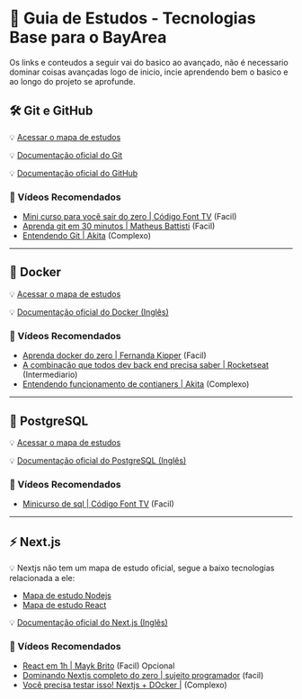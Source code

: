 # 📌 Guia de Estudos - Tecnologias Base para o BayArea  

Os links e conteudos a seguir vai do basico ao avançado, não é necessario dominar coisas avançadas logo de inicio, incie aprendendo bem o basico e ao longo do projeto se aprofunde.

## 🛠️ Git e GitHub  

:bulb: [Acessar o mapa de estudos](https://roadmap.sh/git-github) 

:bulb: [Documentação oficial do Git](https://git-scm.com/book/pt-br/v2/Come%c3%a7ando-O-B%c3%a1sico-do-Git)  

:bulb: [Documentação oficial do GitHub](https://docs.github.com/pt/get-started)  

### 🎥 Vídeos Recomendados 
- [Mini curso para você sair do zero | Código Font TV](https://youtu.be/ts-H3W1uLMM?si=bpsW9ht2O4w9MtOQ) (Facil)
- [Aprenda git em 30 minutos | Matheus Battisti](https://youtu.be/Zwv9qRyVeU4?si=RgJW7DVuI-K0RRU8) (Facil)
- [Entendendo Git | Akita](https://youtu.be/6Czd1Yetaac?si=BTGYvUP9tsGQFW7Q) (Complexo)

---

## 🐳 Docker  

:bulb: [Acessar o mapa de estudos](https://roadmap.sh/docker)  

:bulb: [Documentação oficial do Docker (Inglês)](https://docs.docker.com/get-started/docker-overview/)  

### 🎥 Vídeos Recomendados 
- [Aprenda docker do zero | Fernanda Kipper](https://youtu.be/DdoncfOdru8?si=EGf1Nci_-SqNoNiz) (Facil)
- [A combinação que todos dev back end precisa saber | Rocketseat](https://youtu.be/KlbL-8CEjN0?si=lZKGTuAfNVOcZl2k) (Intermediario)
- [Entendendo funcionamento de contianers | Akita](https://youtu.be/85k8se4Zo70?si=m8XXfRZUpZahIv6h) (Complexo)

---

## 🐘 PostgreSQL  

:bulb: [Acessar o mapa de estudos](https://roadmap.sh/postgresql-dba)  

:bulb: [Documentação oficial do PostgreSQL (Inglês)](https://neon.tech/postgresql/postgresql-getting-started/what-is-postgresql)  

### 🎥 Vídeos Recomendados  
- [Minicurso de sql | Código Font TV](https://youtu.be/dpanYy8IrcU?si=dpy8ZDIst-LWB8OR) (Facil)

---

## ⚡ Next.js  

:bulb: Nextjs não tem um mapa de estudo oficial, segue a baixo tecnologias relacionada a ele:
- [Mapa de estudo Nodejs](http://Node.js)
- [Mapa de estudo React](https://roadmap.sh/react)
  
:bulb: [Documentação oficial do Next.js (Inglês)](https://nextjs.org/docs/app/getting-started)  

### 🎥 Vídeos Recomendados  
- [React em 1h | Mayk Brito](https://youtu.be/K65wUN-2no4?si=Xf33BpX77fMMWsEJ) (Facil) Opcional
- [Dominando Nextjs completo do zero | sujeito programador](https://youtu.be/e6FigV2fLC8?si=wmhaQZjP5g-ttF3j) (facil)
- [Você precisa testar isso! Nextjs + DOcker |](https://www.youtube.com/watch?v=A7W9SDYayJQ) (Complexo)

